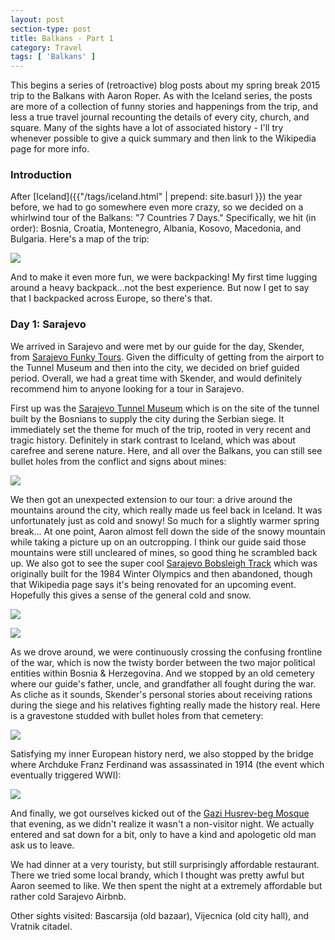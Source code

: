 ```yaml
---
layout: post
section-type: post
title: Balkans - Part 1
category: Travel
tags: [ 'Balkans' ]
---
```


This begins a series of (retroactive) blog posts about my spring break 2015 trip to the Balkans
with Aaron Roper. As with the Iceland series, the posts are more of a collection of funny stories
and happenings from the trip, and less a true travel journal recounting the details of every city,
church, and square. Many of the sights have a lot of associated history - I'll try whenever possible
to give a quick summary and then link to the Wikipedia page for more info.

### Introduction

After [Iceland]({{"/tags/iceland.html" | prepend: site.basurl }}) the year before,
we had to go somewhere even more crazy, so we decided
on a whirlwind tour of the Balkans: "7 Countries 7 Days." Specifically, we hit (in order):
Bosnia, Croatia, Montenegro, Albania, Kosovo, Macedonia, and Bulgaria. Here's a map of the trip:

![](https://dl.dropboxusercontent.com/s/dg98p5yvvuai9uh/Whole%20Trip.JPG?dl=0)

And to make it even more fun, we were backpacking! My first time lugging around a heavy backpack...not
the best experience. But now I get to say that I backpacked across Europe, so there's that.

### Day 1: Sarajevo

We arrived in Sarajevo and were met by our guide for the day, Skender, from
[Sarajevo Funky Tours](http://www.sarajevofunkytours.com/).
Given the difficulty of getting from the airport to the Tunnel Museum and then into the city, we
decided on brief guided period. Overall, we had a great time with Skender, and would definitely
recommend him to anyone looking for a tour in Sarajevo.

First up was the
[Sarajevo Tunnel Museum](https://en.wikipedia.org/wiki/Sarajevo_Tunnel)
which is on the site of the tunnel built by the Bosnians to supply the city during the Serbian siege.
It immediately set the theme for much of the trip, rooted in very recent and tragic history.
Definitely in stark contrast to Iceland, which was about carefree and serene nature.
Here, and all over the Balkans, you can still see bullet holes from the conflict and signs about mines:

![](https://dl.dropboxusercontent.com/s/i2rwvzkv979ls7n/P3130005.JPG?dl=0)

We then got an unexpected extension to our tour: a drive around the mountains around the city,
which really made us feel back in Iceland. It was unfortunately just as cold and snowy!
So much for a slightly warmer spring break...
At one point,
Aaron almost fell down the side of the snowy mountain while taking a picture up on an outcropping.
I think our guide said those mountains were still uncleared of mines, so good thing he scrambled
back up. We also got to see the super cool
[Sarajevo Bobsleigh Track](https://en.wikipedia.org/wiki/Sarajevo_Olympic_Bobsleigh_and_Luge_Track)
which was originally built for the 1984 Winter Olympics and then abandoned, though that Wikipedia
page says it's being renovated for an upcoming event. Hopefully this gives a sense of the general
cold and snow.

![](https://dl.dropboxusercontent.com/s/ky4volikr0a9sjw/P3130019.JPG?dl=0)

![](https://dl.dropboxusercontent.com/s/oylj3q796e32qp2/P3130015Edit.jpg?dl=0)

As we drove around, we were continuously crossing the confusing frontline of the war, which is now
the twisty border between the two major political entities within Bosnia & Herzegovina. And we
stopped by an old cemetery where our guide's father, uncle, and grandfather all fought during the war.
As cliche as it sounds, Skender's personal stories about receiving rations during the siege and
his relatives fighting really made the history real. Here is a gravestone studded with bullet holes
from that cemetery:

![](https://dl.dropboxusercontent.com/s/zhk2iz850c27t0s/P3130024.JPG?dl=0)

Satisfying my inner European history nerd, we also stopped by the bridge where Archduke Franz Ferdinand
was assassinated in 1914 (the event which eventually triggered WWI):

![](https://dl.dropboxusercontent.com/s/tl6fmc7hkay8q5n/P3130033.JPG?dl=0)

And finally, we got ourselves kicked out of the
[Gazi Husrev-beg Mosque](https://en.wikipedia.org/wiki/Gazi_Husrev-beg_Mosque)
that evening, as we didn't realize it wasn't a non-visitor night. We actually entered and sat down
for a bit, only to have a kind and apologetic old man ask us to leave.

We had dinner at a very touristy, but still surprisingly affordable restaurant. There we tried some
local brandy, which I thought was pretty awful but Aaron seemed to like.
We then spent the night at a extremely affordable but rather cold Sarajevo Airbnb.

Other sights visited: Bascarsija (old bazaar), Vijecnica (old city hall), and Vratnik citadel.